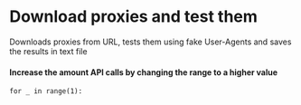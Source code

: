 # Download proxies and test them
Downloads proxies from URL, tests them using fake User-Agents and saves the results in text file

#### Increase the amount API calls by changing the range to a higher value
``` for _ in range(1): ```
